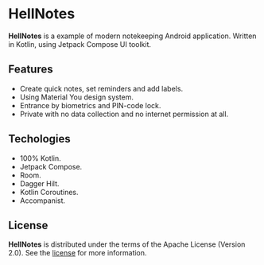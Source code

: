# HellNotes

**HellNotes** is a example of modern notekeeping Android application. Written in Kotlin, using Jetpack Compose UI toolkit. 

## Features

- Create quick notes, set reminders and add labels.
- Using Material You design system.
- Entrance by biometrics and PIN-code lock.
- Private with no data collection and no internet permission at all.

## Techologies

- 100% Kotlin.
- Jetpack Compose.
- Room.
- Dagger Hilt.
- Kotlin Coroutines.
- Accompanist.

## License

**HellNotes** is distributed under the terms of the Apache License (Version 2.0). See the
[license](LICENSE) for more information.
